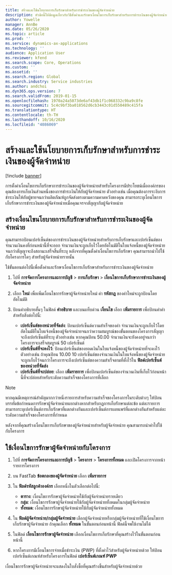 ```yaml
---
title: สร้างและใช้นโยบายการเก็บรักษาสำหรับการชำระเงินของผู้จัดจำหน่าย
description: หัวข้อนี้ให้ข้อมูลเกี่ยวกับวิธีตั้งค่าและรักษาเงื่อนไขการเก็บรักษาสำหรับการชำระเงินของผู้จัดจำหน่าย
author: Yowelle
manager: AnnBe
ms.date: 05/26/2020
ms.topic: article
ms.prod: ''
ms.service: dynamics-ax-applications
ms.technology: ''
audience: Application User
ms.reviewer: kfend
ms.search.scope: Core, Operations
ms.custom: ''
ms.assetid: ''
ms.search.region: Global
ms.search.industry: Service industries
ms.author: andchoi
ms.dyn365.ops.version: 7
ms.search.validFrom: 2019-01-15
ms.openlocfilehash: 1970a24a5073de6af43db1f1c068332c9ba9c8fe
ms.sourcegitcommit: 5c4c9bf3ba018562d6cb3443c01d550489c415fa
ms.translationtype: HT
ms.contentlocale: th-TH
ms.lasthandoff: 10/16/2020
ms.locfileid: "4086069"
---
```

# <a name="create-and-apply-vendor-payment-retention-terms"></a>สร้างและใช้นโยบายการเก็บรักษาสำหรับการชำระเงินของผู้จัดจำหน่าย

[!include [banner](../includes/banner.md)] 

การตั้งค่าเงื่อนไขการเก็บรักษาการชำระเงินของผู้จัดจำหน่ายสำหรับโครงการมีประโยชน์เมื่อองค์กรของคุณต้องการเก็บเงินส่วนหนึ่งของการชำระเงินให้กับผู้จัดจำหน่าย ตัวอย่างเช่น เมื่อคุณต้องการระงับการชำระเงินให้กับผู้ขายจนกว่าผลิตภัณฑ์ถูกจัดส่งตรงตามความคาดหวังของคุณ สามารถระบุเงื่อนไขการเก็บรักษาการชำระเงินของผู้จัดจำหน่ายเมื่อคุณเจรจาสัญญากับผู้จัดจำหน่าย

## <a name="create-vendor-payment-retention-terms"></a>สร้างเงื่อนไขนโยบายการเก็บรักษาสำหรับการชำระเงินของผู้จัดจำหน่าย

คุณสามารถป้อนเปอร์เซ็นต์ของการชำระเงินของผู้จัดจำหน่ายสำหรับการเก็บรักษาและเปอร์เซ็นต์ของจำนวนเงินคงที่ก่อนหน้านี้ที่จะออก จำนวนเงินจะถูกเก็บไว้โดยอัตโนมัติในใบแจ้งหนี้ของผู้จัดจำหน่ายจนกว่าสัญญาจะถึงสถานะเสร็จสิ้นที่ระบุ หลังจากที่คุณตั้งค่าเงื่อนไขการเก็บรักษา คุณสามารถนำไปใช้กับโครงการใดๆ สำหรับผู้จัดจำหน่ายรายนั้น

ใช้ขั้นตอนต่อไปนี้เพื่อตั้งค่าและรักษาเงื่อนไขการเก็บรักษาสำหรับการชำระเงินของผู้จัดจำหน่าย 

1. ไปที่ **การจัดการโครงการและการบัญชี** > **การเก็บรักษา** > **เงื่อนไขการเก็บรักษาการชำระเงินของผู้จัดจำหน่าย**
2. เลือก **ใหม่** เพื่อเพิ่มเงื่อนไขการรักษาผู้จัดจำหน่ายใหม่ ค่า **รหัสกฎ** ของคำใหม่จะถูกป้อนโดยอัตโนมัติ 
3. ป้อนคำอธิบายสั้นๆ ในฟิลด์ **คำอธิบาย** และบนแท็บด่วน **เงื่อนไข** เลือก **เพิ่มรายการ** เพื่อป้อนค่าคำสำหรับสิ่งต่อไปนี้:

   - **เปอร์เซ็นต์ของหน่วยที่จัดส่ง**: ป้อนเปอร์เซ็นต์ความสำเร็จของคำ จำนวนเงินจะถูกเก็บไว้โดยอัตโนมัติในใบแจ้งหนี้ของผู้จัดจำหน่ายจนกว่าความสมบูรณ์ของขั้นตอนของโครงการสัญญาจะถึงเปอร์เซ็นต์ที่ระบุ ตัวอย่างเช่น หากคุณป้อน 50.00 จำนวนเงินจะยังคงอยู่จนกว่าโครงการจะเสร็จสมบูรณ์ 50 เปอร์เซ็นต์
   - **เปอร์เซ็นต์ที่จะคงไว้**: ป้อนเปอร์เซ็นต์ของยอดเงินในใบแจ้งหนี้ของผู้จัดจำหน่ายที่จะคงไว้ ตัวอย่างเช่น ถ้าคุณป้อน 10.00 10 เปอร์เซ็นต์ของจำนวนเงินในใบแจ้งหนี้ของผู้จัดจำหน่ายจะถูกเก็บไว้จนกว่าโครงการจะถึงเปอร์เซ็นต์ของความสำเร็จตามที่ตั้งไว้ใน **ฟิลด์เปอร์เซ็นต์ของหน่วยที่จัดส่ง**
   - **เปอร์เซ็นต์ที่จะปล่อย**: เลือก **เพิ่มรายการ** เพื่อป้อนเปอร์เซ็นต์ของจำนวนเงินที่เก็บไว้ก่อนหน้านี้ที่จะปล่อยสำหรับระดับความสำเร็จของโครงการที่เลือก

> [!NOTE]
> หากคุณมีเหตุการณ์สําคัญมากกว่าหนึ่งรายการสำหรับความสำเร็จของโครงการในระดับต่างๆ ให้ป้อนบรรทัดข้อกำหนดการรักษาผู้จัดจำหน่ายแยกต่างหากสำหรับกฎการเก็บรักษาแต่ละข้อ แต่ละรายการสามารถระบุเปอร์เซ็นต์การเก็บรักษาที่แตกต่างกันและเปอร์เซ็นต์การเผยแพร่ที่แตกต่างกันสำหรับแต่ละระดับความสำเร็จของโครงการที่กำหนด

หลังจากที่คุณสร้างเงื่อนไขการเก็บรักษาของผู้จัดจำหน่ายสำหรับผู้จัดจำหน่าย คุณสามารถนำคำไปใช้กับโครงการ

## <a name="apply-vendor-retention-terms-to-a-project"></a>ใช้เงื่อนไขการรักษาผู้จัดจำหน่ายกับโครงการ

1. ไปที่ **การจัดการโครงการและการบัญชี** > **โครงการ** > **โครงการทั้งหมด** และเปิดโครงการจากหน้ารายการโครงการ
2. บน FastTab **ข้อตกลงของผู้จัดจำหน่าย** เลือก **เพิ่มรายการ**
3. ใน **ฟิลด์รหัสลูกค้าองค์กร** เลือกหนึ่งในตัวเลือกต่อไปนี้: 

   - **ตาราง**: เงื่อนไขการรักษาผู้จัดจำหน่ายใช้กับผู้จัดจำหน่ายรายเดียว
   - **กลุ่ม**: เงื่อนไขการรักษาผู้จัดจำหน่ายใช้กับผู้จัดจำหน่ายทั้งหมดในกลุ่มผู้จัดจำหน่าย
   - **ทั้งหมด**: เงื่อนไขการรักษาผู้จัดจำหน่ายใช้กับผู้จัดจำหน่ายทั้งหมด

4. ใน **ฟิลด์ผู้จัดจำหน่าย/กลุ่มผู้จัดจำหน่าย** เลือกผู้จัดจำหน่ายหรือกลุ่มผู้จัดจำหน่ายที่ใช้เงื่อนไขการเก็บรักษาผู้จัดจำหน่าย ถ้าคุณเลือก **ทั้งหมด** ในขั้นตอนก่อนหน้านี้ ฟิลด์นี้จพใช้งานไม่ได้
5. ในฟิลด์ **เงื่อนไขการรักษาผู้จัดจำหน่าย** เลือกเงื่อนไขการเก็บรักษาที่คุณสร้างไว้ในขั้นตอนก่อนหน้านี้
6. หากโครงการมีเงื่อนไขการจ่ายเมื่อชำระเงิน (PWP) ที่ตั้งค่าไว้สำหรับผู้จัดจำหน่ายด้วย ให้ป้อนเปอร์เซ็นต์เกณฑ์สำหรับโครงการในฟิลด์ **เปอร์เซ็นต์เกณฑ์ PWP**

เงื่อนไขการรักษาผู้จัดจำหน่ายจะแสดงในใบสั่งซื้อที่คุณสร้างขึ้นสำหรับผู้จัดจำหน่ายด้วย
